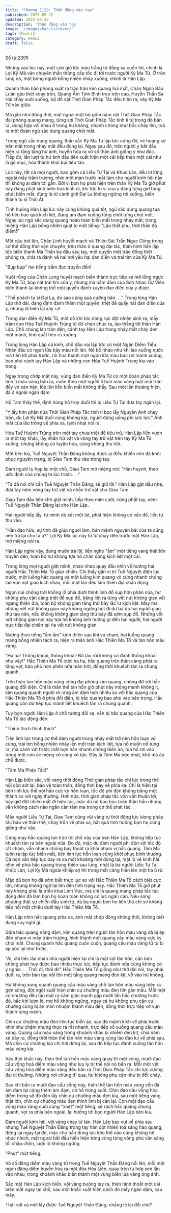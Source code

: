 ```yaml
---
title: "Chương 1128: Thần đăng vào tay"
published: 2025-05-22
updated: 2025-05-22
description: 'Thần đăng vào tay'
image: '/images/han-li/cover/'
tags: [HanLi]
category: HanLi
draft: false
---
```


Số từ:2395  










Nhưng vào lúc này, một cơn gió lốc màu trắng từ đằng xa cuốn tới, chính là Lợi Kỳ Mã vận chuyển thần thông cấp tốc đi tới trước người Kỳ Ma Tử. Ở trên lưng nó, một bóng người bỗng nhiên nhảy xuống, chính là Hàn Lập.

Quanh thân hắn phóng xuất ra trận trận kim quang loá mắt, Chân Ngôn Bảo Luân gào thét xoay tròn, Quang Âm Tịnh Bình treo trên cao, Huyễn Thần Sa Hải chảy xuôi xuống, bộ đồ vật Thời Gian Pháp Tắc đều hiện ra, vây Kỳ Ma Tử vào giữa.

Mà gần như đồng thời, mặt ngoài một bộ gồm năm vật Thời Gian Pháp Tắc đại phóng quang mang, từng sợi Thời Gian Pháp Tắc tinh ti từ trong đó bắn ra, dung hợp với nhau ở trong hư không, nhanh chóng như bốc cháy lên, toả ra một đoàn ngũ sắc dung quang chói mắt.

Trong ngũ sắc dung quang, thần sắc Kỳ Ma Tử lập tức cứng đờ, vẻ hoảng sợ trên mặt trong nháy mắt đều đọng lại. Ngay sau đó, trên người y bắt đầu hiện ra tầng tầng hư ảnh, huyễn hóa ra vô số thân ảnh giống y như đúc. Tiếp đó, lần lượt từ hư ảnh đầu tiên xuất hiện một cái tiếp theo một cái như là gỗ mục, hóa thành khói bụi tiêu tán.

Lúc này, tất cả mọi người, bao gồm cả Liễu Tự Tại và Khúc Lân, đều lơ lửng ngoài mấy trăm trượng, nhìn một màn trước mắt làm cho người kinh hãi này thì không ai dám tới gần. Bởi vì bọn họ phát hiện trên thân Kỳ Ma Tử giờ phút này đang phát sinh biến hoá kinh dị, khí tức tu vi của y đang từng giờ từng phút biến mất, đúng là từ cảnh giới Đại La không ngừng rơi xuống, biến thành tu sĩ Thái Ất.

Tình huống Hàn Lập lúc này cũng không quá tốt, ngũ sắc dung quang tựa hồ tiêu hao quá kịch liệt, đang ảm đạm xuống từng chút từng chút một. Ngay lúc ngũ sắc dung quang hoàn toàn biến mất trong nháy mắt, trong miệng Hàn Lập bỗng nhiên quát to một tiếng: "Lão thất phu, thời thần đã điểm!"

Một câu hét lên, Chân Linh huyết mạch và Thiên Sát Trấn Ngục Công trong cơ thể đồng thời vận chuyển, trên thân ô quang đại tác, thân hình hắn lập tức biến thành Ma Thần ba đầu sáu tay, một quyền một trảo đồng thời phóng ra, chia ra đánh về hai nơi yếu hại đan điền và trái tim của Kỳ Ma Tử.

"Bụp bụp" hai tiếng trầm đục truyền đến!

Vuốt rồng của Chân Long huyết mạch biến thành trực tiếp xé mở lồng ngực Kỳ Ma Tử, bóp nát trái tim của y, nhưng mà nắm đấm của Sơn Nhạc Cự Viên biến thành lại không thể một quyền đánh xuyên đan điền của y được.

"Thể phách tu sĩ Đại La, dù sao cũng quá cường hãn. . ." Trong lòng Hàn Lập thở dài, đang định đánh thêm một quyền, triệt để quấy nát đan điền của y, nhưng dị biến lại xảy ra!

Trong đan điền Kỳ Ma Tử, một cỗ khí tức nóng rực đột nhiên sinh ra, mấy trăm con Hỏa Tuế Huỳnh Trùng từ đó chen chúc ra, lao thẳng tới thân Hàn Lập. Chỗ chúng lan tràn đến, cánh tay Hàn Lập trong nháy mắt cháy đen một mảnh, khô quắt héo rũ xuống.

Trong lòng Hàn Lập cả kinh, chỗ đầu vai lập tức có một Ngân Diễm Tiểu Nhân đầu có ngọn lửa bảy màu nổi lên. Nó bổ nhào như khi lao xuống nước mà tiến tới phía trước, rồi hóa thành một ngọn lửa màu bạc rơi mạnh xuống, bao phủ cánh tay Hàn Lập và những con Hỏa Tuế Huỳnh Trùng kia vào trong.

Ngay trong chớp mắt này, vùng đan điền Kỳ Ma Tử có một đoàn pháp tắc tinh ti màu vàng bắn ra, cuốn theo một người tí hon màu vàng mặt mũi tràn đầy vẻ oán hận, lóe lên liền biến mất không thấy. Sau một lần thoáng hiện, đã ở ngoài ngàn dặm.

Hồ Tam thấy thế, định hùng hổ truy đuổi thì bị Liễu Tự Tại đưa tay ngăn lại.

"Y lấy hơn phân nửa Thời Gian Pháp Tắc tinh ti bọc lấy Nguyên Anh chạy trốn, dù Lợi Kỳ Mã đuổi cũng không kịp, ngươi đừng uổng phí sức lực." Ánh mắt của lão trông về phía xa, lạnh nhạt nói ra.

Hỏa Tuế Huỳnh Trùng trên một tay chưa triệt để tiêu trừ, Hàn Lập liền vươn ra một tay khác, lấy nhẫn trữ vật và vòng tay trữ vật trên tay Kỳ Ma Tử xuống, nhưng không có luyện hóa, cũng không thu hồi.

Một bên kia, Tuế Nguyệt Thần Đăng không được ai điều khiển nên đã khôi phục nguyên trạng, bị Giao Tam thu vào trong tay.

Đám người tụ họp lại một chỗ, Giao Tam mở miệng nói: "Hàn huynh, theo ước định của chúng ta lúc trước. . ."

"Ta đã nói chỉ cần Tuế Nguyệt Thần Đăng, sẽ giữ lời." Hàn Lập gật đầu nhẹ, đưa tay ném vòng tay trữ vật và nhẫn trữ vật cho Giao Tam.

Giao Tam đầu tiên khẽ giật mình, tiếp theo mỉm cười, cũng phất tay, ném Tuế Nguyệt Thần Đăng lại cho Hàn Lập.

Hai người tiếp lấy, tự mình dò xét một lát, phát hiện không có vấn đề, liền tự thu vào.

"Hàn đạo hữu, sự tình đã giúp ngươi làm, bản mệnh nguyên bài của ta cũng nên trả lại cho ta a?" Lợi Kỳ Mã lúc này từ từ chạy đến trước mặt Hàn Lập, mở miệng nói ra.

Hàn Lập nghe vậy, đang muốn trả lời, liền nghe "ầm" một tiếng vang thật lớn truyền đến, toàn bộ hư không tựa hồ chấn động kịch liệt một cái.

Trong lòng mọi người giật mình, nhao nhao quay đầu nhìn về hướng hai người Hắc Thiên Ma Tổ giao chiến. Chỉ thấy gần vị trí Tuế Nguyệt điện lúc trước, một luồng hắc quang và một luồng kim quang vô cùng nhanh chóng lao vùn vụt giao kích nhau, mỗi một lần đều làm thiên địa chấn động.

Ngọn núi chống trời khổng lồ phía dưới thình lình đổ sụp hơn phân nửa, hư không phụ cận càng triệt để sụp đổ, băng liệt ra từng vết nứt không gian vắt ngang thiên địa, toàn bộ không gian tầng thứ bảy lắc lư kịch liệt. May mà những vết nứt không gian này không ngừng hút đi dư ba do hai người giao thủ tạo nên, nếu không không gian tầng thứ bảy đã sớm sụp đổ. Những vết nứt không gian nơi này tựa hồ không ảnh hưởng gì đến hai người, hai người trực tiếp đại chiến tại rìa vết nứt không gian.

Nương theo tiếng "ầm ầm" kinh thiên sau khi va chạm, hai luồng quang mang bỗng nhiên tách ra, hiện ra thân ảnh Hắc Thiên Ma Tổ và tàn hồn màu vàng.

"Ha ha! Thống khoái, thống khoái! Đã lâu rồi không có đánh thống khoái như vậy!" Hắc Thiên Ma Tổ cười ha ha, hắc quang trên thân càng phát ra tăng vọt, bao phủ hơn phân nửa màn trời, đồng thời khuếch tán ra chung quanh.

Trên thân tàn hồn màu vàng cũng đại phóng kim quang, chống đỡ với hắc quang đối diện. Chỉ là thân thể tàn hồn giờ phút này mỏng manh không ít, kim quang quanh người rõ ràng ảm đảm hơn nhiều so với hắc quang của Hắc Thiên Ma Tổ ở phía đối diện, bị hắc quang bao phủ vào bên trong. Hắc quang còn dư tiếp tục mãnh liệt khuếch tán ra chung quanh.

Tuy bọn người Hàn Lập ở chỗ tương đối xa, vẫn bị hắc quang của Hắc Thiên Ma Tổ tác động đến.

"Thình thịch thình thịch"

Tiên linh lực trong cơ thể đám người trong nháy mắt trở nên hỗn loạn vô cùng, trái tim bỗng nhiên nhảy lên một trận kịch liệt, tựa hồ muốn nổ tung ra, mà cảnh vật trước mắt bọn hắn nhanh chóng biến ảo, tựa hồ rơi vào trong một cơn ác mộng vô cùng vô tận. Đây là Tâm Ma bộc phát, khó mà áp chế được.

"Tâm Ma Pháp Tắc!"

Hàn Lập biến sắc, vội vàng thôi động Thời gian pháp tắc chi lực trong thể nội còn sót lại, bảo vệ toàn thân, đồng thời bay về phía xa. Chỉ là hiện tại tiên linh lực thể nội hắn cực kỳ hỗn loạn, tốc độ phi độn không bằng một thành so với ngày thường. Hơn nữa, thời gian pháp tắc vốn vẫn thuận lợi, bây giờ đột nhiên mất đi hiệu lực, mặc dù nó bao bọc toàn thân hắn nhưng vẫn không cách nào ngăn cản tâm ma trong cơ thể phát tác.

Mấy người Liễu Tự Tại, Giao Tam cũng vội vàng tự thôi động lực lượng pháp tắc bảo vệ thân thể, chạy trốn về phía xa, bất quá tình huống bọn họ cũng giống như vậy.

Cũng may hắc quang lan tràn tới chỗ này của bọn Hàn Lập, không tiếp tục khuếch tán ra bên ngoài nữa. Do đó, mặc dù đám người phi độn với tốc độ rất chậm, vẫn nhanh chóng bay thoát ra khỏi phạm vi hắc quang. Tâm Ma tuôn ra lập tức biến mất, tiên linh lực hỗn loạn cũng khôi phục bình thường. Cả bọn vẫn tiếp tục bay ra xa một khoảng mới dừng lại, mặt lộ vẻ kinh hãi nhìn về phía hắc quang trùng thiên sau lưng, nhất là ba người Liễu Tự Tại, Khúc Lân, Lợi Kỳ Mã ngoài khiếp sợ thì trong mắt càng hiện lên một tia ủ rũ.

Mặc dù bọn họ đã sớm biết thực lực so với Hắc Thiên Ma Tổ cách biệt cực lớn, nhưng không ngờ lại lớn đến tình trạng này. Hắc Thiên Ma Tổ giờ phút này không phải là triển khai Linh Vực, mà chỉ là quang mang pháp tắc tác động đến đã làm bọn họ hoàn toàn không có lực ngăn cản. Nếu song phương thật sự chiến đấu sinh tử, dù ba người bọn họ liên thủ chỉ sợ không tiếp nổi một chiêu dưới tay Hắc Thiên Ma Tổ.

Hàn Lập nhìn hắc quang phía xa, ánh mắt chớp động không thôi, không biết đang suy nghĩ gì.

Giữa hắc quang nồng đậm, kim quang trên người tàn hồn màu vàng đã bị ép đến phạm vi mấy trăm trượng, hình thành một quang cầu màu vàng cực kỳ chói mắt. Chung quanh hắc quang cuồn cuộn, quang cầu màu vàng từ từ bị áp súc lại như trước.

"Ai, chỉ tiếc lão nhân nhà ngươi hiện tại chỉ là một sợi tàn hồn, căn bản không phát huy được bao nhiêu thực lực, tiếp tục đánh nữa cũng không có ý nghĩa. . . Thôi đi, thôi đi!" Hắc Thiên Ma Tổ giống như thở dài nói, tay phải duỗi ra, trên bàn tay nổi lên một tầng quang mang đen kịt, vỗ vào hư không.

Hư không xung quanh quang cầu màu vàng chỗ tàn hồn màu vàng hiện ra gợn sóng, đột ngột xuất hiện chín cự chưởng màu đen lớn gần mẫu. Mỗi một cự chưởng đều tản mát ra cảm giác mạnh gấp mười lần hắc chưởng trước đó, hắc khí lượn lờ, mơ hồ không ngừng, ngay cả hư không phụ cận cự chưởng cũng bị ăn mòn nhuộm thành màu đen, đồng thời trực tiếp vỡ vụn thành từng mảnh.

Chín cự chưởng màu đen liên tục biến ảo, sau đó mãnh kích về phía trước nhìn như chậm nhưng thực ra rất nhanh, trực tiếp vỗ xuống quang cầu màu vàng. Quang cầu màu vàng trong khoảnh khắc bị nhiễm đen kịt, chia năm xẻ bảy ra, đồng thời thân thể tàn hồn màu vàng cũng lảo đảo lui về phía sau. Mà chín cự chưởng kia chỉ hơi dừng lại, sau đó tiếp tục đánh xuống tàn hồn màu vàng kia.

Vào thời khắc này, thân thể tàn hồn màu vàng quay tít một vòng, mười đạo cầu vồng hoả diễm màu vàng như lưu ly từ thể nội nó bắn ra. Mỗi một vệt cầu vồng hỏa diễm màu vàng đều bắn ra Thời Gian Pháp Tắc chi lực cường đại dị thường. Những nơi chúng đi qua, hư không phụ cận như bị đốt cháy.

Sau khi bắn ra mười đạo cầu vồng này, thân thể tàn hồn màu vàng vốn đã ảm đạm lại càng thêm ảm đạm, cơ hồ trong suốt. Chín đạo cầu vồng hỏa diễm trong số đó đón lấy chín cự chưởng màu đen kia, sau một tiếng vang thật lớn, chín cự chưởng màu đen thình lình bị cản lại. Còn một đạo cầu vồng màu vàng cuối cùng "xoẹt" một tiếng, xé rách hắc quang chung quanh, vọt ra phía bên ngoài, lại hướng tới bọn người Hàn Lập bên kia.

Đám người kinh hãi, vội vàng chạy tứ tán. Hàn Lập bay vụt về phía sau nhưng Tuế Nguyệt Thần Đăng trong tay hắn đột nhiên toả sáng hào quang, đứng lại ngay tại đó, mặc cho hắn dùng lực kéo thế nào cũng không hề nhúc nhích, mặt ngoài bắt đầu hiển hiện từng vòng từng vòng phù văn sáng tối chập chờn, lượn lờ không ngừng.

"Phụt" một tiếng.

Vô số đăng diễm màu vàng từ trong Tuế Nguyệt Thần Đăng nổi lên, mỗi một ngọn đăng diễm huyễn hóa ra một đóa Hỏa Liên, quay tròn tụ hợp xen lẫn vào nhau, trong khoảnh khắc biến thành một vùng biển lửa vàng óng ánh.

Sắc mặt Hàn Lập kịch biến, vội vàng buông tay ra, thân hình thoắt một cái biến mất ngay tại chỗ, sau một khắc xuất hiện cách đó mấy ngàn dặm, cau mày.

Thật vất vả mới lấy được Tuế Nguyệt Thần Đăng, chẳng lẽ lại đổi chủ?
